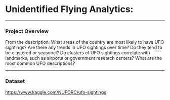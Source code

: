 # **Unidentified Flying Analytics:**
---
### Project Overview

From the description: What areas of the country are most likely to have UFO sightings? Are there any trends in UFO sightings over time? Do they tend to be clustered or seasonal? Do clusters of UFO sightings correlate with landmarks, such as airports or government research centers? What are the most common UFO descriptions?

---
### Dataset

https://www.kaggle.com/NUFORC/ufo-sightings